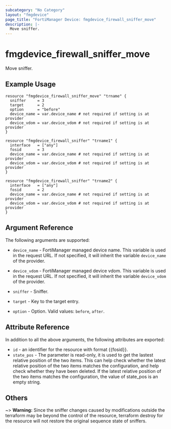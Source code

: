 ```yaml
---
subcategory: "No Category"
layout: "fmgdevice"
page_title: "FortiManager Device: fmgdevice_firewall_sniffer_move"
description: |-
  Move sniffer.
---
```


# fmgdevice_firewall_sniffer_move
Move sniffer.

## Example Usage

```hcl
resource "fmgdevice_firewall_sniffer_move" "trname" {
  sniffer     = 3
  target      = 2
  option      = "before"
  device_name = var.device_name # not required if setting is at provider
  device_vdom = var.device_vdom # not required if setting is at provider
}

resource "fmgdevice_firewall_sniffer" "trname1" {
  interface   = ["any"]
  fosid       = 3
  device_name = var.device_name # not required if setting is at provider
  device_vdom = var.device_vdom # not required if setting is at provider
}

resource "fmgdevice_firewall_sniffer" "trname2" {
  interface   = ["any"]
  fosid       = 2
  device_name = var.device_name # not required if setting is at provider
  device_vdom = var.device_vdom # not required if setting is at provider
}
```

## Argument Reference


The following arguments are supported:

* `device_name` - FortiManager managed device name. This variable is used in the request URL. If not specified, it will inherit the variable `device_name` of the provider.
* `device_vdom` - FortiManager managed device vdom. This variable is used in the request URL. If not specified, it will inherit the variable `device_vdom` of the provider.
* `sniffer` - Sniffer.

* `target` - Key to the target entry.
* `option` - Option. Valid values: `before`, `after`.


## Attribute Reference

In addition to all the above arguments, the following attributes are exported:
* `id` - an identifier for the resource with format {{fosid}}.
* `state_pos` - The parameter is read-only, it is used to get the lastest relative position of the two items. This can help check whether the latest relative position of the two items matches the configuration, and help check whether they have been deleted. If the latest relative position of the two items matches the configuration, the value of state_pos is an empty string.

## Others

~> **Warning:** Since the sniffer changes caused by modifications outside the terraform may be beyond the control of the resource, terraform destroy for the resource will not restore the original sequence state of sniffers.
